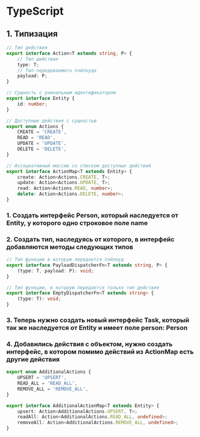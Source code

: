 # TypeScript

## 1. Типизация

```typescript
// Тип действия
export interface Action<T extends string, P> {
    // Тип действия
    type: T;
    // Тип передаваемого пэйлоуда 
    payload: P;
}

// Сущность с уникальным идентификатором
export interface Entity {
    id: number;
}

// Доступные действия с сущностью
export enum Actions {
    CREATE = 'CREATE',
    READ = 'READ',
    UPDATE = 'UPDATE',
    DELETE = 'DELETE',
}

// Ассоциативный массив со списком доступных действий
export interface ActionMap<T extends Entity> {
    create: Action<Actions.CREATE, T>;
    update: Action<Actions.UPDATE, T>;
    read: Action<Actions.READ, number>;
    delete: Action<Actions.DELETE, number>;
}
```

### 1. Создать интерфейс Person, который наследуется от Entity, у которого одно строковое поле name

### 2. Создать тип, наследуясь от которого, в интерфейс добавляются методы следующих типов

```typescript
// Тип функции в которую передается пэйлоуд
export interface PayloadDispatcherFn<T extends string, P> {
    (type: T, payload: P): void;
}

// Тип функции, в которую передается только тип действия
export interface EmptyDispatcherFn<T extends string> {
    (type: T): void;
}
```

### 3. Теперь нужно создать новый интерфейс Task, который так же наследуется от Entity и имеет поле person: Person

### 4. Добавились действия с объектом, нужно создать интерфейс, в котором помимо действий из ActionMap есть другие действия

```typescript
export enum AdditionalActions {
    UPSERT = 'UPSERT',
    READ_ALL = 'READ_ALL',
    REMOVE_ALL = 'REMOVE_ALL',
}

export interface AdditionalActionMap<T extends Entity> {
    upsert: Action<AdditionalActions.UPSERT, T>;
    readAll: Action<AdditionalActions.READ_ALL, undefined>;
    removeAll: Action<AdditionalActions.REMOVE_ALL, undefined>;
}
```
